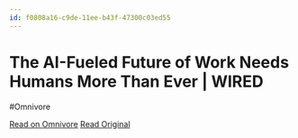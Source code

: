 ```yaml
---
id: f0808a16-c9de-11ee-b43f-47300c03ed55
---
```


# The AI-Fueled Future of Work Needs Humans More Than Ever | WIRED
#Omnivore

[Read on Omnivore](https://omnivore.app/me/the-ai-fueled-future-of-work-needs-humans-more-than-ever-wired-18d9ed8302a)
[Read Original](https://www.wired.com/story/the-ai-fueled-future-of-work-needs-humans-more-than-ever/)

